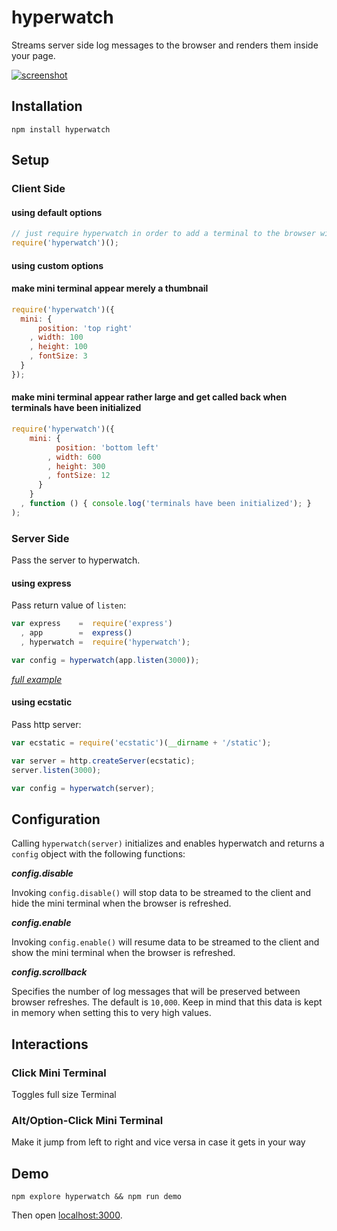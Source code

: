 # hyperwatch

Streams server side log messages to the browser and renders them inside your page.

[![screenshot](https://raw.github.com/thlorenz/hyperwatch/master/assets/screenshot.png)](http://thlorenz.github.io/hyperwatch/)

## Installation

    npm install hyperwatch

## Setup

### Client Side

#### using default options

```js
// just require hyperwatch in order to add a terminal to the browser window
require('hyperwatch')();
```

#### using custom options

#### make mini terminal appear merely a thumbnail

```js
require('hyperwatch')({
  mini: {
      position: 'top right'
    , width: 100
    , height: 100
    , fontSize: 3
  }
});
```

#### make mini terminal appear rather large and get called back when terminals have been initialized

```js
require('hyperwatch')({
    mini: {
          position: 'bottom left'
        , width: 600
        , height: 300
        , fontSize: 12 
      }
    }
  , function () { console.log('terminals have been initialized'); }
);
```

### Server Side

Pass the server to hyperwatch. 

#### using express

Pass return value of `listen`:

```js
var express    =  require('express')
  , app        =  express()
  , hyperwatch =  require('hyperwatch');

var config = hyperwatch(app.listen(3000));
```
*[full example](https://github.com/thlorenz/hyperwatch/tree/master/examples/express-app)*

#### using ecstatic

Pass http server:

```js
var ecstatic = require('ecstatic')(__dirname + '/static');

var server = http.createServer(ecstatic);
server.listen(3000);

var config = hyperwatch(server);
```

## Configuration

Calling `hyperwatch(server)` initializes and enables hyperwatch and returns a `config` object with the following functions:

***config.disable***

Invoking `config.disable()` will stop data to be streamed to the client and hide the mini terminal when the browser
is refreshed.

***config.enable***

Invoking `config.enable()` will resume data to be streamed to the client and show the mini terminal when the browser
is refreshed.

***config.scrollback***

Specifies the number of log messages that will be preserved between browser refreshes. The default is `10,000`. Keep in
mind that this data is kept in memory when setting this to very high values.

## Interactions

### Click Mini Terminal

Toggles full size Terminal

### Alt/Option-Click Mini Terminal

Make it jump from left to right and vice versa in case it gets in your way

## Demo

    npm explore hyperwatch && npm run demo

Then open [localhost:3000](http://localhost:3000).

